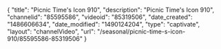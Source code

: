 {
    "title": "Picnic Time's Icon 910",
    "description": "Picnic Time's Icon 910",
    "channelid": "85595586",
    "videoid": "85319506",
    "date_created": "1486606634",
    "date_modified": "1490124204",
    "type": "captivate",
    "layout": "channelVideo",
    "url": "\/seasonal\/picnic-time-s-icon-910\/85595586-85319506"
}